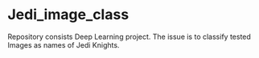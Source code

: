 # Jedi_image_class

Repository consists Deep Learning project. The issue is to classify tested Images as names of Jedi Knights.

